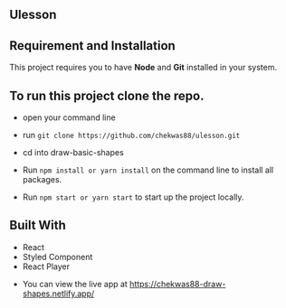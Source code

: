 ## Ulesson

## Requirement and Installation
This project requires you to have **Node** and  **Git** installed in your system.
## To run this project clone the repo.
* open your command line
* run `git clone https://github.com/chekwas88/ulesson.git`
* cd into draw-basic-shapes

* Run `npm install or yarn install` on the command line to install all packages.

* Run `npm start or yarn start` to start up the project locally.

## Built With

- React
- Styled Component
- React Player
* You can view the live app at https://chekwas88-draw-shapes.netlify.app/


